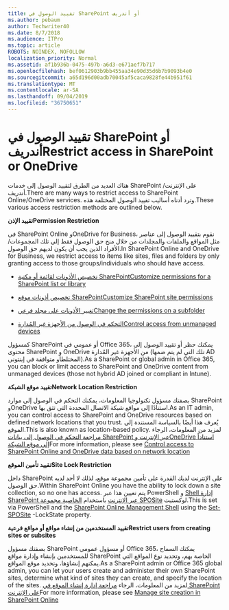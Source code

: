```yaml
---
title: تقييد الوصول في SharePoint أو أندريف
ms.author: pebaum
author: Techwriter40
ms.date: 8/7/2018
ms.audience: ITPro
ms.topic: article
ROBOTS: NOINDEX, NOFOLLOW
localization_priority: Normal
ms.assetid: af1b936b-0475-497b-a6d3-e671aef7b717
ms.openlocfilehash: bef0612903b9bb455aa34e90d35d6b7b9093b4e0
ms.sourcegitcommit: a65d196d00adb70045af5caca9828fe44b951f61
ms.translationtype: MT
ms.contentlocale: ar-SA
ms.lasthandoff: 09/04/2019
ms.locfileid: "36750651"
---
```

# <a name="restrict-access-in-sharepoint-or-onedrive"></a><span data-ttu-id="521c2-102">تقييد الوصول في SharePoint أو أندريف</span><span class="sxs-lookup"><span data-stu-id="521c2-102">Restrict access in SharePoint or OneDrive</span></span>

<span data-ttu-id="521c2-103">هناك العديد من الطرق لتقييد الوصول إلى خدمات SharePoint على الإنترنت/أندريف.</span><span class="sxs-lookup"><span data-stu-id="521c2-103">There are many ways to restrict access to SharePoint Online/OneDrive services.</span></span> <span data-ttu-id="521c2-104">وترد أدناه أساليب تقييد الوصول المختلفة هذه.</span><span class="sxs-lookup"><span data-stu-id="521c2-104">These various access restriction methods are outlined below.</span></span> 

<span data-ttu-id="521c2-105">**تقييد الإذن**</span><span class="sxs-lookup"><span data-stu-id="521c2-105">**Permission Restriction**</span></span>

<span data-ttu-id="521c2-106">في SharePoint Online وOneDrive for Business، نقوم بتقييد الوصول إلى عناصر مثل المواقع والملفات والمجلدات من خلال منح حق الوصول فقط إلى تلك المجموعات/الأفراد الذين يجب أن يكون لديهم حق الوصول.</span><span class="sxs-lookup"><span data-stu-id="521c2-106">In SharePoint Online and OneDrive for Business, we restrict access to items like sites, files and folders by only granting access to those groups/individuals who should have access.</span></span>

- [<span data-ttu-id="521c2-107">تخصيص الأذونات لقائمة أو مكتبة SharePoint</span><span class="sxs-lookup"><span data-stu-id="521c2-107">Customize permissions for a SharePoint list or library</span></span>](https://support.office.com/article/Customize-permissions-for-a-SharePoint-list-or-library-02d770f3-59eb-4910-a608-5f84cc297782)

- [<span data-ttu-id="521c2-108">تخصيص أذونات موقع SharePoint</span><span class="sxs-lookup"><span data-stu-id="521c2-108">Customize SharePoint site permissions</span></span>](https://docs.microsoft.com/sharepoint/customize-sharepoint-site-permissions)

- [<span data-ttu-id="521c2-109">تغيير الأذونات على مجلد فرعي</span><span class="sxs-lookup"><span data-stu-id="521c2-109">Change the permissions on a subfolder</span></span>](https://support.office.com/article/Change-the-permissions-on-a-subfolder-5427BD7C-F20A-4F75-8CF2-5359DD45A1A6)

- [<span data-ttu-id="521c2-110">التحكم في الوصول من الأجهزة غير المُدارة</span><span class="sxs-lookup"><span data-stu-id="521c2-110">Control access from unmanaged devices</span></span>](https://docs.microsoft.com/sharepoint/control-access-from-unmanaged-devices)

<span data-ttu-id="521c2-111">كمسؤول SharePoint أو عمومي في Office 365، يمكنك حظر أو تقييد الوصول إلى محتوى SharePoint و OneDrive من الأجهزة غير المُدارة (تلك التي لم يتم ضمها AD المختلطأو متوافقة في إينتوني).</span><span class="sxs-lookup"><span data-stu-id="521c2-111">As a SharePoint or global admin in Office 365, you can block or limit access to SharePoint and OneDrive content from unmanaged devices (those not hybrid AD joined or compliant in Intune).</span></span>

<span data-ttu-id="521c2-112">**تقييد موقع الشبكة**</span><span class="sxs-lookup"><span data-stu-id="521c2-112">**Network Location Restriction**</span></span>

<span data-ttu-id="521c2-113">بصفتك مسؤول تكنولوجيا المعلومات، يمكنك التحكم في الوصول إلى موارد SharePoint وOneDrive استنادًا إلى مواقع شبكة الاتصال المحددة التي تثق بها.</span><span class="sxs-lookup"><span data-stu-id="521c2-113">As an IT admin, you can control access to SharePoint and OneDrive resources based on defined network locations that you trust.</span></span> <span data-ttu-id="521c2-114">يُعرف هذا أيضًا بالسياسة المستندة إلى الموقع.</span><span class="sxs-lookup"><span data-stu-id="521c2-114">This is also known as location-based policy.</span></span> <span data-ttu-id="521c2-115">لمزيد من المعلومات، الرجاء [مراجعة التحكم في الوصول إلى بيانات SharePoint عبر الإنترنت وOneDrive استناداً إلى موقع الشبكة](https://docs.microsoft.com/sharepoint/control-access-based-on-network-location)</span><span class="sxs-lookup"><span data-stu-id="521c2-115">For more information, please see [Control access to SharePoint Online and OneDrive data based on network location](https://docs.microsoft.com/sharepoint/control-access-based-on-network-location)</span></span>

<span data-ttu-id="521c2-116">**تقييد تأمين الموقع**</span><span class="sxs-lookup"><span data-stu-id="521c2-116">**Site Lock Restriction**</span></span> 

<span data-ttu-id="521c2-117">داخل SharePoint على الإنترنت لديك القدرة على تأمين مجموعة موقع، لذلك لا أحد لديه حق الوصول.</span><span class="sxs-lookup"><span data-stu-id="521c2-117">Within SharePoint Online you have the ability to lock down a site collection, so no one has access.</span></span> <span data-ttu-id="521c2-118">يتم تعيين هذا عبر PowerShell و [Shell إدارة SharePoint عبر الإنترنت](https://docs.microsoft.com/powershell/sharepoint/sharepoint-online/connect-sharepoint-online?view=sharepoint-ps) باستخدام [الخاصية مجموعة SPOSite](https://docs.microsoft.com/powershell/module/sharepoint-online/set-sposite?view=sharepoint-ps) لوكستيت.</span><span class="sxs-lookup"><span data-stu-id="521c2-118">This is set via PowerShell and the [SharePoint Online Management Shell](https://docs.microsoft.com/powershell/sharepoint/sharepoint-online/connect-sharepoint-online?view=sharepoint-ps) using the [Set-SPOSite](https://docs.microsoft.com/powershell/module/sharepoint-online/set-sposite?view=sharepoint-ps) -LockState property.</span></span>

<span data-ttu-id="521c2-119">**تقييد المستخدمين من إنشاء مواقع أو مواقع فرعية**</span><span class="sxs-lookup"><span data-stu-id="521c2-119">**Restrict users from creating sites or subsites**</span></span>

<span data-ttu-id="521c2-120">بصفتك مسؤول SharePoint أو مسؤول عمومي Office 365، يمكنك السماح للمستخدمين بإنشاء وإدارة مواقع SharePoint الخاصة بهم، وتحديد نوع المواقع التي يمكنهم إنشاؤها، وتحديد موقع المواقع.</span><span class="sxs-lookup"><span data-stu-id="521c2-120">As a SharePoint admin or Office 365 global admin, you can let your users create and administer their own SharePoint sites, determine what kind of sites they can create, and specify the location of the sites.</span></span> <span data-ttu-id="521c2-121">لمزيد من المعلومات، الرجاء [مراجعة إدارة إنشاء الموقع في SharePoint على الإنترنت](https://docs.microsoft.com/sharepoint/manage-site-creation)</span><span class="sxs-lookup"><span data-stu-id="521c2-121">For more information, please see [Manage site creation in SharePoint Online](https://docs.microsoft.com/sharepoint/manage-site-creation)</span></span>

